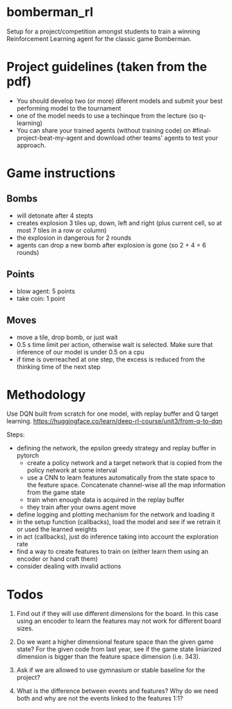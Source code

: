 # bomberman_rl
Setup for a project/competition amongst students to train a winning Reinforcement Learning agent for the classic game Bomberman.

# Project guidelines (taken from the pdf)

- You should develop two (or more) diferent models and submit your best performing model to the tournament
- one of the model needs to use a techinque from the lecture (so q-learning)
- You can share your trained agents (without training code) on #final-project-beat-my-agent and download other teams' agents to test your approach.


# Game instructions

## Bombs
- will detonate after 4 stepts
- creates explosion 3 tiles up, down, left and right (plus current cell, so at most 7 tiles in a row or column)
- the explosion in dangerous for 2 rounds
- agents can drop a new bomb after explosion is gone (so 2 + 4 = 6 rounds)

## Points
- blow agent: 5 points
- take coin: 1 point

## Moves
- move a tile, drop bomb, or just wait
- 0.5 s time limit per action, otherwise wait is selected. Make sure that inference of our model is under 0.5 on a cpu
- if time is overreached at one step, the excess is reduced from the thinking time of the next step


# Methodology

Use DQN built from scratch for one model, with replay buffer and Q target learning.
https://huggingface.co/learn/deep-rl-course/unit3/from-q-to-dqn

Steps:

- defining the network, the epsilon greedy strategy and replay buffer in pytorch
    - create a policy network and a target network that is copied from the policy network at some interval
    - use a CNN to learn features automatically from the state space to the feature space. Concatenate channel-wise all the map information from the game state
    - train when enough data is acquired in the replay buffer
    - they train after your owns agent move
- define logging and plotting mechanism for the network and loading it
- in the setup function (callbacks), load the model and see if we retrain it or used the learned weights
- in act (callbacks), just do inference taking into account the exploration rate
- find a way to create features to train on (either learn them using an encoder or hand craft them)
- consider dealing with invalid actions

# Todos

1. Find out if they will use different dimensions for the board. In this case using an encoder to learn the features may not work for different board sizes.

2. Do we want a higher dimensional feature space than the given game state? For the given code from last year, see if the game state liniarized dimension is bigger than the feature space dimension (i.e. 343).

3. Ask if we are allowed to use gymnasium or stable baseline for the project?

4. What is the difference between events and features? Why do we need both and why are not the events linked to the features 1:1?